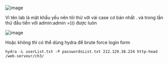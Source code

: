 ![image](https://github.com/nguyenngocdung18/RootMe/assets/134156226/2949e78e-84e4-4c4b-8d0b-b7eaa4b94bcc)

Vì tên lab là mật khẩu yếu nên tôi thử với vài case cơ bản nhất . và trong lần thử đầu tiền với admin:admin =))) được luôn

![image](https://github.com/nguyenngocdung18/RootMe/assets/134156226/094d5e13-2817-4a8b-bc61-4832d555df15)

Hoặc không thì có thể dùng hydra để brute force login form

```hydra -L userList.txt -P passwordsList.txt 212.129.38.224 http-head /web-serveur/ch3/  ```
